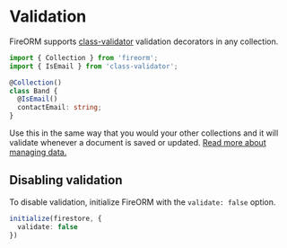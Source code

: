 # Validation

FireORM supports [class-validator](https://github.com/typestack/class-validator) validation decorators in any collection.

```typescript
import { Collection } from 'fireorm';
import { IsEmail } from 'class-validator';

@Collection()
class Band {
  @IsEmail()
  contactEmail: string;
}
```

Use this in the same way that you would your other collections and it will validate whenever a document is saved or updated. [Read more about managing data.](Manage_Data.md)

## Disabling validation

To disable validation, initialize FireORM with the `validate: false` option.

```typescript
initialize(firestore, {
  validate: false
})
```